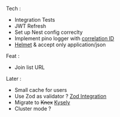 Tech :

- Integration Tests
- JWT Refresh
- Set up Nest config correclty
- Implement pino logger with [correlation ID](https://sagarvaghela.medium.com/nestjs-logging-pino-correlation-id-and-gcp-cloud-logging-90a7e6c13a8d) 
- [Helmet](https://docs.nestjs.com/security/helmet) & accept only application/json

Feat :

- Join list URL

Later :

- Small cache for users
- Use Zod as validator ? [Zod Integration](https://docs.nestjs.com/pipes#object-schema-validation)
- Migrate to ~~Knex~~ [Kysely](https://kysely.dev/)
- Cluster mode ?
